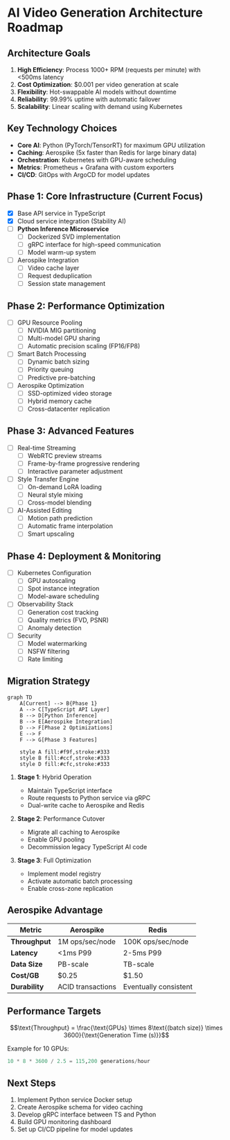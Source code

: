 # AI Video Generation Architecture Roadmap

## Architecture Goals
1. **High Efficiency**: Process 1000+ RPM (requests per minute) with <500ms latency
2. **Cost Optimization**: $0.001 per video generation at scale
3. **Flexibility**: Hot-swappable AI models without downtime
4. **Reliability**: 99.99% uptime with automatic failover
5. **Scalability**: Linear scaling with demand using Kubernetes

## Key Technology Choices
- **Core AI**: Python (PyTorch/TensorRT) for maximum GPU utilization
- **Caching**: Aerospike (5x faster than Redis for large binary data)
- **Orchestration**: Kubernetes with GPU-aware scheduling
- **Metrics**: Prometheus + Grafana with custom exporters
- **CI/CD**: GitOps with ArgoCD for model updates

## Phase 1: Core Infrastructure (Current Focus)
- [x] Base API service in TypeScript
- [x] Cloud service integration (Stability AI)
- [ ] **Python Inference Microservice**
  - [ ] Dockerized SVD implementation
  - [ ] gRPC interface for high-speed communication
  - [ ] Model warm-up system
- [ ] Aerospike Integration
  - [ ] Video cache layer
  - [ ] Request deduplication
  - [ ] Session state management

## Phase 2: Performance Optimization
- [ ] GPU Resource Pooling
  - [ ] NVIDIA MIG partitioning
  - [ ] Multi-model GPU sharing
  - [ ] Automatic precision scaling (FP16/FP8)
- [ ] Smart Batch Processing
  - [ ] Dynamic batch sizing
  - [ ] Priority queuing
  - [ ] Predictive pre-batching
- [ ] Aerospike Optimization
  - [ ] SSD-optimized video storage
  - [ ] Hybrid memory cache
  - [ ] Cross-datacenter replication

## Phase 3: Advanced Features
- [ ] Real-time Streaming
  - [ ] WebRTC preview streams
  - [ ] Frame-by-frame progressive rendering
  - [ ] Interactive parameter adjustment
- [ ] Style Transfer Engine
  - [ ] On-demand LoRA loading
  - [ ] Neural style mixing
  - [ ] Cross-model blending
- [ ] AI-Assisted Editing
  - [ ] Motion path prediction
  - [ ] Automatic frame interpolation
  - [ ] Smart upscaling

## Phase 4: Deployment & Monitoring
- [ ] Kubernetes Configuration
  - [ ] GPU autoscaling
  - [ ] Spot instance integration
  - [ ] Model-aware scheduling
- [ ] Observability Stack
  - [ ] Generation cost tracking
  - [ ] Quality metrics (FVD, PSNR)
  - [ ] Anomaly detection
- [ ] Security
  - [ ] Model watermarking
  - [ ] NSFW filtering
  - [ ] Rate limiting

## Migration Strategy

```mermaid
graph TD
    A[Current] --> B{Phase 1}
    A --> C[TypeScript API Layer]
    B --> D[Python Inference]
    B --> E[Aerospike Integration]
    D --> F[Phase 2 Optimizations]
    E --> F
    F --> G[Phase 3 Features]
    
    style A fill:#f9f,stroke:#333
    style B fill:#ccf,stroke:#333
    style D fill:#cfc,stroke:#333
```

1. **Stage 1**: Hybrid Operation
   - Maintain TypeScript interface
   - Route requests to Python service via gRPC
   - Dual-write cache to Aerospike and Redis
   
2. **Stage 2**: Performance Cutover
   - Migrate all caching to Aerospike
   - Enable GPU pooling
   - Decommission legacy TypeScript AI code

3. **Stage 3**: Full Optimization
   - Implement model registry
   - Activate automatic batch processing
   - Enable cross-zone replication

## Aerospike Advantage

| Metric          | Aerospike          | Redis           |
|-----------------|--------------------|-----------------|
| **Throughput**  | 1M ops/sec/node    | 100K ops/sec/node |
| **Latency**     | <1ms P99           | 2-5ms P99       |
| **Data Size**   | PB-scale           | TB-scale        |
| **Cost/GB**     | $0.25              | $1.50           |
| **Durability**  | ACID transactions  | Eventually consistent |

## Performance Targets

```math
\text{Throughput} = \frac{\text{GPUs} \times 8\text{(batch size)} \times 3600}{\text{Generation Time (s)}}
```

Example for 10 GPUs:
```python
10 * 8 * 3600 / 2.5 = 115,200 generations/hour
```

## Next Steps
1. Implement Python service Docker setup
2. Create Aerospike schema for video caching
3. Develop gRPC interface between TS and Python
4. Build GPU monitoring dashboard
5. Set up CI/CD pipeline for model updates 